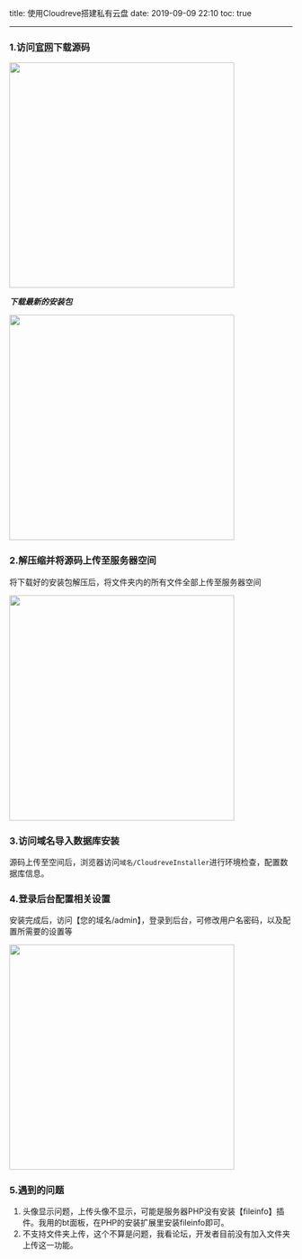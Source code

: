 title: 使用Cloudreve搭建私有云盘
date: 2019-09-09 22:10
toc: true

---
### 1.访问[官网][1]下载源码

<img src="https://images.shiguangping.com/typecho/uploads/2019/09/1528145123.png" width="400px"/>

***下载最新的安装包***

<img src="https://images.shiguangping.com/typecho/uploads/2019/09/3690622660.png" width="400px"/>

### 2.解压缩并将源码上传至服务器空间

将下载好的安装包解压后，将文件夹内的所有文件全部上传至服务器空间

<img src="https://images.shiguangping.com/typecho/uploads/2019/09/2470042002.png" width="400px"/>

### 3.访问域名导入数据库安装

源码上传至空间后，浏览器访问`域名/CloudreveInstaller`进行环境检查，配置数据库信息。

### 4.登录后台配置相关设置

安装完成后，访问【您的域名/admin】，登录到后台，可修改用户名密码，以及配置所需要的设置等

<img src="https://images.shiguangping.com/typecho/uploads/2019/09/4131852593.png" width="400px"/>

### 5.遇到的问题

1. 头像显示问题，上传头像不显示，可能是服务器PHP没有安装【fileinfo】插件。我用的bt面板，在PHP的安装扩展里安装fileinfo即可。
2. 不支持文件夹上传，这个不算是问题，我看论坛，开发者目前没有加入文件夹上传这一功能。


  [1]: https://cloudreve.org/
